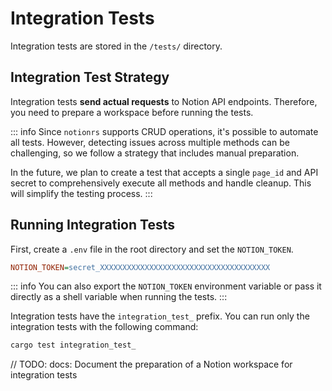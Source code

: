 # Integration Tests

Integration tests are stored in the `/tests/` directory.

## Integration Test Strategy

Integration tests **send actual requests** to Notion API endpoints. Therefore, you need to prepare a workspace before running the tests.

::: info
Since `notionrs` supports CRUD operations, it's possible to automate all tests. However, detecting issues across multiple methods can be challenging, so we follow a strategy that includes manual preparation.

In the future, we plan to create a test that accepts a single `page_id` and API secret to comprehensively execute all methods and handle cleanup. This will simplify the testing process.
:::

## Running Integration Tests

First, create a `.env` file in the root directory and set the `NOTION_TOKEN`.

```ini
NOTION_TOKEN=secret_XXXXXXXXXXXXXXXXXXXXXXXXXXXXXXXXXXXXXX
```

::: info
You can also export the `NOTION_TOKEN` environment variable or pass it directly as a shell variable when running the tests.
:::

Integration tests have the `integration_test_` prefix. You can run only the integration tests with the following command:

```bash
cargo test integration_test_
```

// TODO: docs: Document the preparation of a Notion workspace for integration tests
